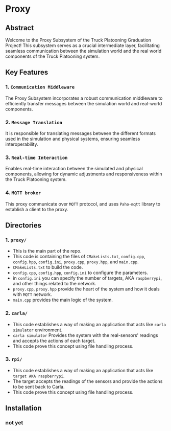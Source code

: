 # Proxy

## Abstract

Welcome to the Proxy Subsystem of the Truck Platooning Graduation Project! This subsystem serves as a crucial intermediate layer, facilitating seamless communication between the simulation world and the real world components of the Truck Platooning system.

## Key Features

### 1. `Communication Middleware`

The Proxy Subsystem incorporates a robust communication middleware to efficiently transfer messages between the simulation world and real-world components.

### 2. `Message Translation`

It is responsible for translating messages between the different formats used in the simulation and physical systems, ensuring seamless interoperability.

### 3. `Real-time Interaction`

Enables real-time interaction between the simulated and physical components, allowing for dynamic adjustments and responsiveness within the Truck Platooning system.

### 4. `MQTT broker`

This proxy communicate over ```MQTT``` protocol, and uses ```Paho-mqtt``` library to establish a client to the proxy.

## Directories

### 1. `proxy/`

- This is the main part of the repo.
- This code is containing the files of `CMakeLists.txt`, `config.cpp`, `config.hpp`, `config.ini`, `proxy.cpp`, `proxy.hpp`, and `main.cpp`.
- `CMakeLists.txt` to build the code.
- `config.cpp`, `config.hpp`, `config.ini` to configure the parameters.
- in `config.ini` you can specify the number of targets, AKA `raspberrypi`, and other things related to the network.
- `proxy.cpp`, `proxy.hpp` provide the heart of the system and how it deals with `MQTT` network.
- `main.cpp` provides the main logic of the system.

### 2. `carla/`

- This code establishes a way of making an application that acts like `carla simulator` environment.
- `carla simulator` Provides the system with the real-sensors' readings and accepts the actions of each target.
- This code prove this concept using file handling process.

### 3. `rpi/`

- This code establishes a way of making an application that acts like `target AKA raspberrypi`.
- The target accepts the readings of the sensors and provide the actions to be sent back to Carla.
- This code prove this concept using file handling process.

## Installation

### not yet
